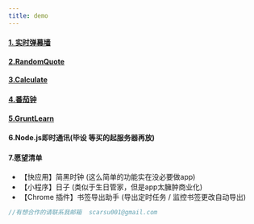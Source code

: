 ```yaml
---
title: demo
---
```


#### [1. 实时弹幕墙](http://htmlpreview.github.io/?https://github.com/scarsu/code_lib/blob/master/project%26module/fcc03-%E5%BC%B9%E5%B9%95%E5%A2%99/index.html)

#### [2.RandomQuote](https://codepen.io/zsy/full/PmpWzz)

#### [3.Calculate](https://codepen.io/zsy/full/EmvpVm)

#### [4.番茄钟](https://codepen.io/zsy/full/zwEpzL/)

#### [5.GruntLearn](https://github.com/scarsu/gruntlearn)

<!-- #### [6.ife 课程](https://github.com/scarsu/code_lib/tree/master/exercise/ife_baidu/01html.css) -->

#### 6.Node.js即时通讯(毕设  等买的起服务器再放)

#### 7.愿望清单
- 【快应用】简黑时钟    (这么简单的功能实在没必要做app)
- 【小程序】日子    (类似于生日管家，但是app太臃肿商业化)
- 【Chrome 插件】书签导出助手   (导出定时任务 / 监控书签更改自动导出)
```js
//有想合作的请联系我邮箱  scarsu001@gmail.com
```